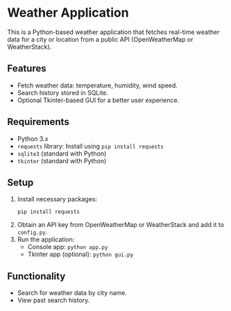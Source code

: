 # Weather Application

This is a Python-based weather application that fetches real-time weather data for a city or location from a public API (OpenWeatherMap or WeatherStack).

## Features
- Fetch weather data: temperature, humidity, wind speed.
- Search history stored in SQLite.
- Optional Tkinter-based GUI for a better user experience.
  
## Requirements
- Python 3.x
- `requests` library: Install using `pip install requests`
- `sqlite3` (standard with Python)
- `tkinter` (standard with Python)

## Setup
1. Install necessary packages:
    ```
    pip install requests
    ```
2. Obtain an API key from OpenWeatherMap or WeatherStack and add it to `config.py`.
3. Run the application:
    - Console app: `python app.py`
    - Tkinter app (optional): `python gui.py`

## Functionality
- Search for weather data by city name.
- View past search history.
